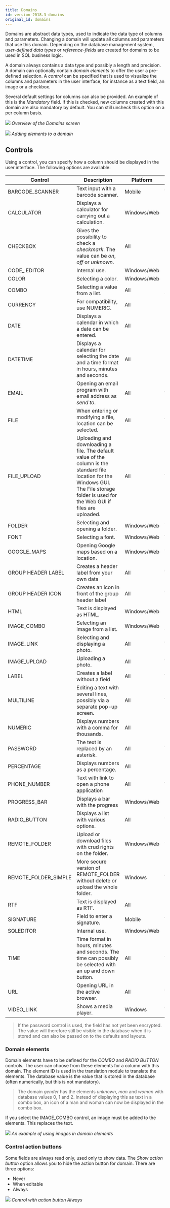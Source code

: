 ```yaml
---
title: Domains
id: version-2018.3-domains
original_id: domains
---
```


Domains are abstract data types, used to indicate the data type of columns and parameters. Changing a domain will update all columns and parameters that use this domain. Depending on the database management system, *user-defined data types* or *reference-fields* are created for domains to be used in SQL business logic. 

A domain always contains a data type and possibly a length and precision. A domain can optionally contain *domain elements* to offer the user a pre-defined selection. A *control* can be specified that is used to visualize the columns and parameters in the user interface, for instance as a text field, an image or a checkbox.

Several default settings for columns can also be provided. An example of this is the *Mandatory* field. If this is checked, new columns created with this domain are also mandatory by default. You can still uncheck this option on a per column basis.

![](assets/sf/domains_2.png)
*Overview of the Domains screen*

![](assets/sf/image86.png)
*Adding elements to a domain*

## Controls

Using a control, you can specify how a column should be displayed in the user interface. The following options are available:

| Control              | Description                                                  | Platform    | SQL                    | ORACLE                | DB2                   |
| -------------------- | ------------------------------------------------------------ | ----------- | ---------------------- | --------------------- | --------------------- |
| BARCODE_SCANNER      | Text input with a barcode scanner.                           | Mobile      | VARCHAR                | VARCHAR2              | VARCHAR               |
| CALCULATOR           | Displays a calculator for carrying   out a calculation.      | Windows/Web | INT, NUMERIC           | INT, NUMERIC          | INT, NUMERIC          |
| CHECKBOX             | Gives the possibility to check a   *checkmark*. The value can be *on*, *off* or *unknown*. | All         | BIT, TINYINT, SMALLINT | SMALLINT              | SMALLINT              |
| CODE_ EDITOR         | Internal use.                                                | Windows/Web |                        |                       |                       |
| COLOR                | Selecting a color.                                           | Windows/Web | INT                    | INT                   | INT                   |
| COMBO                | Selecting a value from a   list.                             | All         | Depending on elements  | Depending on elements | Depending on elements |
| CURRENCY             | For compatibility, use   NUMERIC.                            | All         | NUMERIC                | NUMERIC               | NUMERIC               |
| DATE                 | Displays a calendar in which a   date can be entered.        | All         | DATE, DATETIME         | DATE, TIMESTAMP       | DATE, TIMESTAMP       |
| DATETIME             | Displays a calendar for selecting   the date and a time format in hours, minutes and seconds. | All         | DATETIME               | TIMESTAMP             | TIMESTAMP             |
| EMAIL                | Opening an email program with   email address as *send to*.  | All         | VARCHAR                | VARCHAR2              | VARCHAR               |
| FILE                 | When entering or modifying a file,   location can be selected. | All         | VARCHAR                | VARCHAR2              | VARCHAR               |
| FILE_UPLOAD          | Uploading and downloading a file.   The default value of the column is the standard file location for the Windows   GUI. The File storage folder is used for the Web GUI if files are uploaded. | All         | VARCHAR                | VARCHAR2              | VARCHAR               |
| FOLDER               | Selecting and opening a   folder.                            | Windows/Web | VARCHAR                | VARCHAR2              | VARCHAR               |
| FONT                 | Selecting a font.                                            | Windows/Web | VARCHAR                | VARCHAR2              | VARCHAR               |
| GOOGLE_MAPS          | Opening Google maps based on a   location.                   | Windows/Web | VARCHAR                | VARCHAR2              | VARCHAR               |
| GROUP HEADER LABEL   | Creates a header label from your   own data                  | All         | VARCHAR                | VARCHAR2              | VARCHAR               |
| GROUP HEADER ICON    | Creates an icon in front of the   group header label         | All         | VARCHAR                | VARCHAR2              | VARCHAR               |
| HTML                 | Text is displayed as HTML.                                   | Windows/Web | NVARCHAR               | NVARCHAR2/NCLOB       | VARGRAPHIC/DBCLOB     |
| IMAGE_COMBO          | Selecting an image from a   list.                            | Windows/Web | Depending on elements  | Depending on elements | Depending on elements |
| IMAGE_LINK           | Selecting and displaying a   photo.                          | All         | VARCHAR                | VARCHAR2              | VARCHAR               |
| IMAGE_UPLOAD         | Uploading a photo.                                           | All         | VARCHAR                | VARCHAR2              | VARCHAR               |
| LABEL                | Creates a label without a   field                            | All         | VARCHAR                | VARCHAR2              | VARCHAR               |
| MULTILINE            | Editing a text with several lines,   possibly via a separate pop-up screen. | All         | VARCHAR                | VARCHAR2              | VARCHAR               |
| NUMERIC              | Displays numbers with a comma for   thousands.               | All         | NUMERIC                | NUMERIC               | NUMERIC               |
| PASSWORD             | The text is replaced by an   asterisk.                       | All         | VARCHAR                | VARCHAR2              | VARCHAR               |
| PERCENTAGE           | Displays numbers as a   percentage.                          | All         | INT                    | INT                   | INT                   |
| PHONE_NUMBER         | Text with link to open a phone application                   | All         | VARCHAR                | VARCHAR2              | VARCHAR               |
| PROGRESS_BAR         | Displays a bar with the progress                             | Windows/Web | INT                    | INT                   | INT                   |
| RADIO_BUTTON         | Displays a list with various   options.                      | All         | TINYINT                | SMALLINT              | SMALLINT              |
| REMOTE_FOLDER        | Upload or download files with crud rights on the folder.     | Windows/Web | VARCHAR                | VARCHAR2              | VARCHAR               |
| REMOTE_FOLDER_SIMPLE | More secure version of REMOTE_FOLDER without delete or upload the whole   folder. | Windows     | VARCHAR                | VARCHAR2              | VARCHAR               |
| RTF                  | Text is displayed as RTF.                                    | All         | NVARCHAR_MAX           | NVARCHAR2             | VARCHAR               |
| SIGNATURE            | Field to enter a signature.                                  | Mobile      | VARCHAR                | VARCHAR2              | VARCHAR               |
| SQLEDITOR            | Internal use.                                                | Windows/Web |                        |                       |                       |
| TIME                 | Time format in hours, minutes and   seconds. The time can possibly be selected with an up and down   button. | All         | TIME                   | TIMESTAMP             | TIME                  |
| URL                  | Opening URL in the active   browser.                         | All         | VARCHAR                | VARCHAR2              | VARCHAR               |
| VIDEO_LINK           | Shows a media player.                                        | Windows     | VARCHAR                | VARCHAR2              | VARCHAR               |

> If the password control is used, the field has not yet been encrypted. The value will therefore still be visible in the database when it is stored and can also be passed on to the defaults and layouts.

### Domain elements

Domain elements have to be defined for the *COMBO* and *RADIO BUTTON* controls. The user can choose from these elements for a column with this domain. The element ID is used in the translation module to translate the elements. The database value is the value that is stored in the database (often numerically, but this is not mandatory).

> The domain *gender* has the elements *unknown*, *man* and *woman* with database values 0, 1 and 2. Instead of displaying this as text in a combo box, an icon of a man and woman can now be displayed in the combo box.

If you select the IMAGE_COMBO control, an image must be added to the elements. This replaces the text.

![](assets/sf/image189.png)
*An example of using images in domain elements*

### Control action buttons

Some fields are always read only, used only to show data. The *Show action button* option allows you to hide the action button for domain. There are three options:

- Never
- When editable
- Always

![](assets/sf/image87.png)
*Control with action button Always*